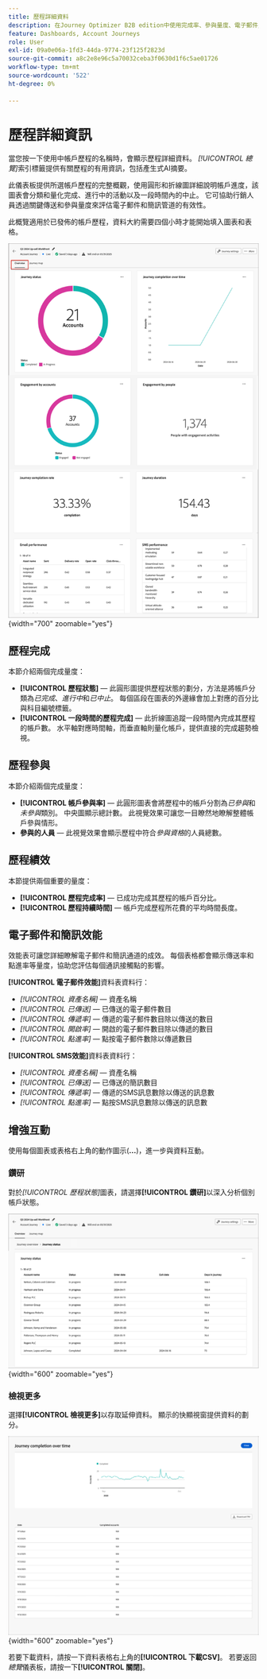 ```yaml
---
title: 歷程詳細資料
description: 在Journey Optimizer B2B edition中使用完成率、參與量度、電子郵件/簡訊分析和AI深入分析來監控帳戶歷程績效。
feature: Dashboards, Account Journeys
role: User
exl-id: 09a0e06a-1fd3-44da-9774-23f125f2823d
source-git-commit: a8c2e8e96c5a70032ceba3f0630d1f6c5ae01726
workflow-type: tm+mt
source-wordcount: '522'
ht-degree: 0%

---
```


# 歷程詳細資訊

當您按一下使用中帳戶歷程的名稱時，會顯示歷程詳細資料。 _[!UICONTROL 總覽]_&#x200B;索引標籤提供有關歷程的有用資訊，包括產生式AI摘要。

此儀表板提供所選帳戶歷程的完整概觀，使用圓形和折線圖詳細說明帳戶進度，該圖表會分類和量化完成、進行中的活動以及一段時間內的中止。 它可協助行銷人員透過關鍵傳送和參與量度來評估電子郵件和簡訊管道的有效性。

此概覽適用於已發佈的帳戶歷程，資料大約需要四個小時才能開始填入圖表和表格。

![存取使用中歷程詳細資料](./assets/journey-detail-overview.png){width="700" zoomable="yes"}

## 歷程完成

本節介紹兩個完成量度：

* **[!UICONTROL 歷程狀態]** — 此圓形圖提供歷程狀態的劃分，方法是將帳戶分類為&#x200B;_已完成_、_進行中_&#x200B;和&#x200B;_已中止_。 每個區段在圖表的外邊緣會加上對應的百分比與科目編號標籤。
* **[!UICONTROL 一段時間的歷程完成]** — 此折線圖追蹤一段時間內完成其歷程的帳戶數。 水平軸對應時間軸，而垂直軸則量化帳戶，提供直接的完成趨勢檢視。

## 歷程參與

本節介紹兩個完成量度：

* **[!UICONTROL 帳戶參與率]** — 此圓形圖表會將歷程中的帳戶分割為&#x200B;_已參與_&#x200B;和&#x200B;_未參與_&#x200B;類別。 中央圖顯示總計數。 此視覺效果可讓您一目瞭然地瞭解整體帳戶參與情形。
* **參與的人員** — 此視覺效果會顯示歷程中符合&#x200B;_參與資格_&#x200B;的人員總數。

## 歷程績效

本節提供兩個重要的量度：

* **[!UICONTROL 歷程完成率]** — 已成功完成其歷程的帳戶百分比。
* **[!UICONTROL 歷程持續時間]** — 帳戶完成歷程所花費的平均時間長度。

## 電子郵件和簡訊效能

效能表可讓您詳細瞭解電子郵件和簡訊通道的成效。 每個表格都會顯示傳送率和點進率等量度，協助您評估每個通訊接觸點的影響。

**[!UICONTROL 電子郵件效能]**&#x200B;資料表資料行：

* _[!UICONTROL 資產名稱]_ — 資產名稱
* _[!UICONTROL 已傳送]_ — 已傳送的電子郵件數目
* _[!UICONTROL 傳遞率]_ — 傳遞的電子郵件數目除以傳送的數目
* _[!UICONTROL 開啟率]_ — 開啟的電子郵件數目除以傳遞的數目
* _[!UICONTROL 點進率]_ — 點按電子郵件數除以傳遞數目

**[!UICONTROL SMS效能]**&#x200B;資料表資料行：

* _[!UICONTROL 資產名稱]_ — 資產名稱
* _[!UICONTROL 已傳送]_ — 已傳送的簡訊數目
* _[!UICONTROL 傳遞率]_ — 傳遞的SMS訊息數除以傳送的訊息數
* _[!UICONTROL 點進率]_ — 點按SMS訊息數除以傳送的訊息數
<!-- 
To generate a shareable PDF of your current view, click **[!UICONTROL Export]** at the top right of the page. -->

## 增強互動

使用每個圖表或表格右上角的動作圖示(**...**)，進一步與資料互動。

### 鑽研

對於&#x200B;_[!UICONTROL 歷程狀態]_&#x200B;圖表，請選擇&#x200B;**[!UICONTROL 鑽研]**&#x200B;以深入分析個別帳戶狀態。

![圖形資料的鑽研](./assets/journey-status-drill-through.png){width="600" zoomable="yes"}
<!--
The applied global filters are carried over to the view and displayed at the top. Click the _Filter_ icon at the top left to filter the data display by journey.-->

### 檢視更多

選擇&#x200B;**[!UICONTROL 檢視更多]**&#x200B;以存取延伸資料。 顯示的快顯視窗提供資料的劃分。

![檢視延伸資料](./assets/journey-completion-over-time-view-more.png){width="600" zoomable="yes"}

若要下載資料，請按一下資料表格右上角的&#x200B;**[!UICONTROL 下載CSV]**。 若要返回&#x200B;_總覽_&#x200B;儀表板，請按一下&#x200B;**[!UICONTROL 關閉]**。

